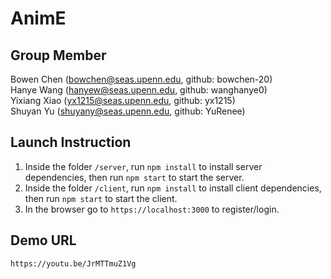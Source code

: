 # AnimE

## Group Member
Bowen Chen (bowchen@seas.upenn.edu, github: bowchen-20)  
Hanye Wang (hanyew@seas.upenn.edu, github: wanghanye0)  
Yixiang Xiao (yx1215@seas.upenn.edu, github: yx1215)  
Shuyan Yu (shuyany@seas.upenn.edu, github: YuRenee)  



## Launch Instruction
1. Inside the folder `/server`, run `npm install` to install server dependencies,
then run `npm start` to start the server.
2. Inside the folder `/client`, run `npm install` to install client dependencies,
then run `npm start` to start the client.
3. In the browser go to `https://localhost:3000` to register/login.

## Demo URL
`https://youtu.be/JrMTTmuZ1Vg`


